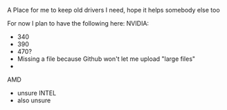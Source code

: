 A Place for me to keep old drivers I need, hope it helps somebody else too

For now I plan to have the following here:
NVIDIA:
- 340
- 390
- 470?
-   Missing a file because Github won't let me upload "large files"
- 
AMD
- unsure
INTEL
- also unsure
